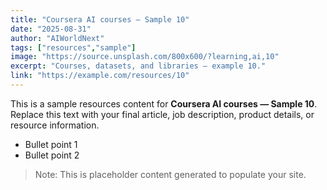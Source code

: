 ```yaml
---
title: "Coursera AI courses — Sample 10"
date: "2025-08-31"
author: "AIWorldNext"
tags: ["resources","sample"]
image: "https://source.unsplash.com/800x600/?learning,ai,10"
excerpt: "Courses, datasets, and libraries — example 10."
link: "https://example.com/resources/10"
---
```


This is a sample resources content for **Coursera AI courses — Sample 10**. Replace this text with your final article, job description, product details, or resource information.

- Bullet point 1
- Bullet point 2

> Note: This is placeholder content generated to populate your site.
